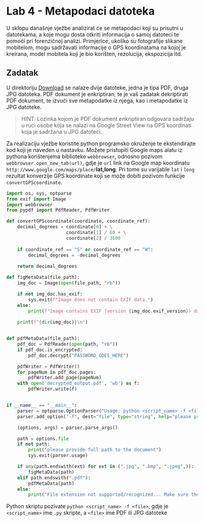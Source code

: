 # Lab 4 - Metapodaci datoteka

U sklopu današnje vježbe analizirat će se metapodaci koji su prisutni u datotekama, a koje mogu dosta otkriti informacija o samoj datoteci te pomoći pri forenzičnoj analizi. Primjerice, ukoliko su fotografije slikane mobitelom, mogu sadržavati informacije o GPS koordinatama na kojoj je kreirana, model mobitela koji je bio korišten, rezolucija, ekspozicija itd.

## Zadatak

U direktoriju [Download](Download) se nalaze dvije datoteke, jedna je tipa PDF, druga JPG datoteka. PDF dokument je enkriptiran, te je vaš zadatak dekriptirati PDF dokument, te izvući sve metapodatke iz njega, kao i metapodatke iz JPG datoteke.

> HINT: Lozinka kojom je PDF dokument enkriptiran odgovara sadržaju u ruci osobe koja se nalazi na Google Street View na GPS koordinati koja je sadržana u JPG datoteci.

Za realizaciju vježbe koristite python programsko okruženje te ekstendirajte kod koji je naveden u nastavku. Možete pristupiti Google maps alatu iz pythona korištenjema biblioteke `webbrowser`, odnosno pozivom `webbrowser.open_new_tab(url)`, gdje je `url` link na Google map koordinatu `http://www.google.com/maps/place/`**lat,long**. Pri tome su varijable `lat` i `long` rezultat konverzije GPS koordinate koji se može dobiti pozivom funkcije `convertGPScoordinate`.

```python
import os, sys, optparse
from exif import Image
import webbrowser
from pypdf import PdfReader, PdfWriter

def convertGPScoordinate(coordinate, coordinate_ref):
    decimal_degrees = coordinate[0] + \
                      coordinate[1] / 60 + \
                      coordinate[2] / 3600
    
    if coordinate_ref == "S" or coordinate_ref == "W":
        decimal_degrees = -decimal_degrees
    
    return decimal_degrees

def figMetaData(file_path):
    img_doc = Image(open(file_path, "rb"))

    if not img_doc.has_exif:
        sys.exit(f"Image does not contain EXIF data.")
    else:
        print(f"Image contains EXIF (version {img_doc.exif_version}) data.")
        
    print(f"{dir(img_doc)}\n")


def pdfMetaData(file_path):
    pdf_doc = PdfReader(open(path, "rb"))
    if pdf_doc.is_encrypted:
        pdf_doc.decrypt("PASSWORD_GOES_HERE")

    pdfWriter = PdfWriter()
    for pageNum in pdf_doc.pages:
        pdfWriter.add_page(pageNum)
    with open('decrypted_output.pdf', 'wb') as f:
        pdfWriter.write(f)


if __name__ == "__main__":
    parser = optparse.OptionParser("Usage: python <script_name> -f <file>")
    parser.add_option("-f", dest="file", type="string", help="please provide full path to the document")

    (options, args) = parser.parse_args()

    path = options.file
    if not path:
        print("please provide full path to the document")
        sys.exit(parser.usage)

    if any(path.endswith(ext) for ext in (".jpg", ".bmp", ".jpeg",)):
        figMetaData(path)
    elif path.endswith(".pdf"):
        pdfMetaData(path)
    else:
        print("File extension not supported/recognized... Make sure the file has the correct extension...")
```

Python skriptu pozivate `python <script_name> -f <file>`, gdje je `<script_name>` ime `.py` skripte, a `<file>` ime PDF ili JPG datoteke
